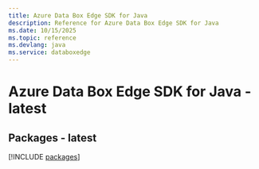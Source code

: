 ```yaml
---
title: Azure Data Box Edge SDK for Java
description: Reference for Azure Data Box Edge SDK for Java
ms.date: 10/15/2025
ms.topic: reference
ms.devlang: java
ms.service: databoxedge
---
```

# Azure Data Box Edge SDK for Java - latest
## Packages - latest
[!INCLUDE [packages](data-box-edge-index.md)]